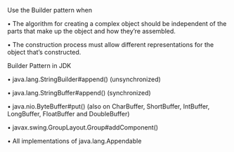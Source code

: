 Use the Builder pattern when

• The algorithm for creating a complex object should be independent of the parts that make up the object and how they’re
assembled.

• The construction process must allow different representations for the object that’s constructed.

Builder Pattern in JDK

• java.lang.StringBuilder#append() (unsynchronized)

• java.lang.StringBuffer#append() (synchronized)

• java.nio.ByteBuffer#put() (also on CharBuffer, ShortBuffer, IntBuffer, LongBuffer, FloatBuffer and DoubleBuffer)

• javax.swing.GroupLayout.Group#addComponent()

• All implementations of java.lang.Appendable



